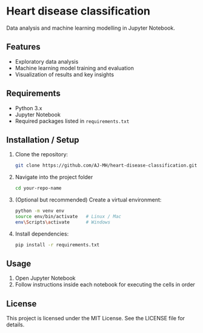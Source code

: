 # Heart disease classification

Data analysis and machine learning modelling in Jupyter Notebook.

## Features
* Exploratory data analysis
* Machine learning model training and evaluation
* Visualization of results and key insights

## Requirements
* Python 3.x
* Jupyter Notebook
* Required packages listed in `requirements.txt`

## Installation / Setup
1. Clone the repository:
   ```bash
   git clone https://github.com/AJ-MH/heart-disease-classification.git
2. Navigate into the project folder
   ```bash
   cd your-repo-name
3. (Optional but recommended) Create a virtual environment:
   ```bash
   python -m venv env
   source env/bin/activate   # Linux / Mac
   env\Scripts\activate      # Windows
4. Install dependencies:
   ```bash
   pip install -r requirements.txt

## Usage
1. Open Jupyter Notebook
2. Follow instructions inside each notebook for executing the cells in order

## License
This project is licensed under the MIT License. See the LICENSE file for details.
